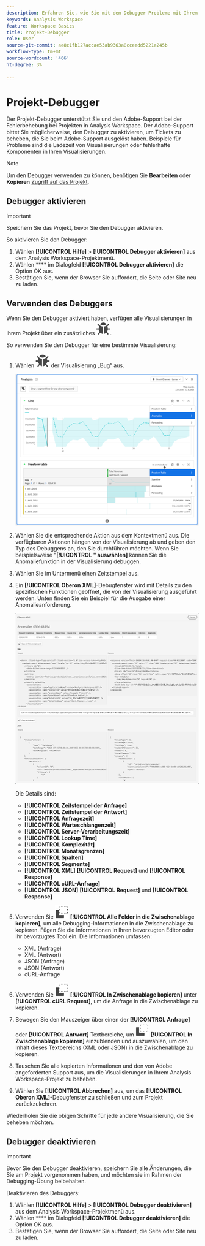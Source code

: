 ```yaml
---
description: Erfahren Sie, wie Sie mit dem Debugger Probleme mit Ihrem Projekt in Analysis Workspace beheben können.
keywords: Analysis Workspace
feature: Workspace Basics
title: Projekt-Debugger
role: User
source-git-commit: ae8c1fb127accae53ab9363a8cceedd5221a245b
workflow-type: tm+mt
source-wordcount: '466'
ht-degree: 3%

---
```


# Projekt-Debugger

Der Projekt-Debugger unterstützt Sie und den Adobe-Support bei der Fehlerbehebung bei Projekten in Analysis Workspace. Der Adobe-Support bittet Sie möglicherweise, den Debugger zu aktivieren, um Tickets zu beheben, die Sie beim Adobe-Support ausgelöst haben. Beispiele für Probleme sind die Ladezeit von Visualisierungen oder fehlerhafte Komponenten in Ihren Visualisierungen.

>[!NOTE]
>
>Um den Debugger verwenden zu können, benötigen Sie **Bearbeiten** oder **Kopieren** [Zugriff auf das Projekt](https://experienceleague.adobe.com/en/docs/experience-cloud-kcs/kbarticles/ka-25744).
>


## Debugger aktivieren

>[!IMPORTANT]
>
>Speichern Sie das Projekt, bevor Sie den Debugger aktivieren.
>

So aktivieren Sie den Debugger:

1. Wählen **[!UICONTROL Hilfe]** > **[!UICONTROL Debugger aktivieren]** aus dem Analysis Workspace-Projektmenü.
1. Wählen **** im Dialogfeld **[!UICONTROL Debugger aktivieren]** die Option OK aus.
1. Bestätigen Sie, wenn der Browser Sie auffordert, die Seite oder Site neu zu laden.


## Verwenden des Debuggers

Wenn Sie den Debugger aktiviert haben, verfügen alle Visualisierungen in Ihrem Projekt über ein zusätzliches ![-Symbol](/help/assets/icons/Bug.svg).

So verwenden Sie den Debugger für eine bestimmte Visualisierung:

1. Wählen ![ oben ](/help/assets/icons/Bug.svg) der Visualisierung „Bug“ aus.

   ![Debugger-Kontextmenü](assets/debugger-context-menu.png)

1. Wählen Sie die entsprechende Aktion aus dem Kontextmenü aus. Die verfügbaren Aktionen hängen von der Visualisierung ab und geben den Typ des Debuggens an, den Sie durchführen möchten. Wenn Sie beispielsweise &quot;**[!UICONTROL &quot; auswählen]** können Sie die Anomaliefunktion in der Visualisierung debuggen.
1. Wählen Sie im Untermenü einen Zeitstempel aus.
1. Ein **[!UICONTROL Oberon XML]**-Debugfenster wird mit Details zu den spezifischen Funktionen geöffnet, die von der Visualisierung ausgeführt werden. Unten finden Sie ein Beispiel für die Ausgabe einer Anomalieanforderung.

   ![Ausgabe-Debuganforderung](assets/debugger-oberon.png)

   Die Details sind:

   * **[!UICONTROL Zeitstempel der Anfrage]**
   * **[!UICONTROL Zeitstempel der Antwort]**
   * **[!UICONTROL Anfragezeit]**
   * **[!UICONTROL Warteschlangenzeit]**
   * **[!UICONTROL Server-Verarbeitungszeit]**
   * **[!UICONTROL Lookup Time]**
   * **[!UICONTROL Komplexität]**
   * **[!UICONTROL Monatsgrenzen]**
   * **[!UICONTROL Spalten]**
   * **[!UICONTROL Segmente]**
   * **[!UICONTROL XML]** **[!UICONTROL Request]** und **[!UICONTROL Response]**
   * **[!UICONTROL cURL-Anfrage]**
   * **[!UICONTROL JSON]** **[!UICONTROL Request]** und **[!UICONTROL Response]**

1. Verwenden Sie ![Kopieren](/help/assets/icons/Copy.svg) **[!UICONTROL Alle Felder in die Zwischenablage kopieren]**, um alle Debugging-Informationen in die Zwischenablage zu kopieren. Fügen Sie die Informationen in Ihren bevorzugten Editor oder Ihr bevorzugtes Tool ein. Die Informationen umfassen:

   * XML (Anfrage)
   * XML (Antwort)
   * JSON (Anfrage)
   * JSON (Antwort)
   * cURL-Anfrage

1. Verwenden Sie ![Kopieren](/help/assets/icons/Copy.svg) **[!UICONTROL In Zwischenablage kopieren]** unter **[!UICONTROL cURL Request]**, um die Anfrage in die Zwischenablage zu kopieren.
1. Bewegen Sie den Mauszeiger über einen der **[!UICONTROL Anfrage]** oder **[!UICONTROL Antwort]** Textbereiche, um ![Kopieren](/help/assets/icons/Copy.svg) **[!UICONTROL In Zwischenablage kopieren]** einzublenden und auszuwählen, um den Inhalt dieses Textbereichs (XML oder JSON) in die Zwischenablage zu kopieren.

1. Tauschen Sie alle kopierten Informationen und den von Adobe angeforderten Support aus, um die Visualisierungen in Ihrem Analysis Workspace-Projekt zu beheben.

1. Wählen Sie **[!UICONTROL Abbrechen]** aus, um das **[!UICONTROL Oberon XML]**-Debugfenster zu schließen und zum Projekt zurückzukehren.

Wiederholen Sie die obigen Schritte für jede andere Visualisierung, die Sie beheben möchten.

## Debugger deaktivieren

>[!IMPORTANT]
>
>Bevor Sie den Debugger deaktivieren, speichern Sie alle Änderungen, die Sie am Projekt vorgenommen haben, und möchten sie im Rahmen der Debugging-Übung beibehalten.
>

Deaktivieren des Debuggers:

1. Wählen **[!UICONTROL Hilfe]** > **[!UICONTROL Debugger deaktivieren]** aus dem Analysis Workspace-Projektmenü aus.
1. Wählen **** im Dialogfeld **[!UICONTROL Debugger deaktivieren]** die Option OK aus.
1. Bestätigen Sie, wenn der Browser Sie auffordert, die Seite oder Site neu zu laden.



